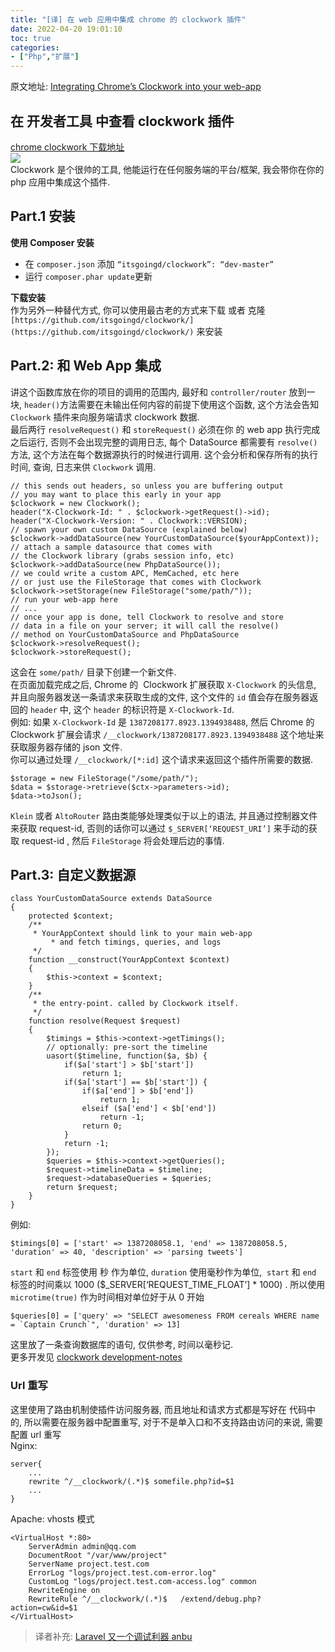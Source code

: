 ```yaml
---
title: "[译] 在 web 应用中集成 chrome 的 clockwork 插件"
date: 2022-04-20 19:01:10
toc: true
categories:
- ["Php","扩展"]
---
```


原文地址: [Integrating Chrome’s Clockwork into your web-app](http://hotcashew.com/2013/12/integrating-chromes-clockwork-custom-web-app/)


## 在 开发者工具 中查看 clockwork 插件
[chrome clockwork 下载地址](https://chrome.google.com/webstore/detail/clockwork/dmggabnehkmmfmdffgajcflpdjlnoemp)<br />![](https://file.wulicode.com/note/2021/11-11/15-54-51705.png#)<br />Clockwork 是个很帅的工具, 他能运行在任何服务端的平台/框架, 我会带你在你的 php 应用中集成这个插件.

## Part.1 安装
**使用 Composer 安装**

- 在 `composer.json` 添加 `“itsgoingd/clockwork”: “dev-master”`
- 运行 `composer.phar update`更新

**下载安装**<br />作为另外一种替代方式, 你可以使用最古老的方式来下载 或者 克隆 `[https://github.com/itsgoingd/clockwork/](https://github.com/itsgoingd/clockwork/)` 来安装

## Part.2: 和 Web App 集成
讲这个函数库放在你的项目的调用的范围内, 最好和 `controller/router` 放到一块, `header()`方法需要在未输出任何内容的前提下使用这个函数, 这个方法会告知 `Clockwork` 插件来向服务端请求 clockwork 数据.<br />最后两行 `resolveRequest()` 和 `storeRequest()` 必须在你 的 web app 执行完成之后运行, 否则不会出现完整的调用日志, 每个 DataSource 都需要有 `resolve()` 方法, 这个方法在每个数据源执行的时候进行调用. 这个会分析和保存所有的执行时间, 查询, 日志来供 `Clockwork` 调用.
```
// this sends out headers, so unless you are buffering output
// you may want to place this early in your app
$clockwork = new Clockwork();
header("X-Clockwork-Id: " . $clockwork->getRequest()->id);
header("X-Clockwork-Version: " . Clockwork::VERSION);
// spawn your own custom DataSource (explained below)
$clockwork->addDataSource(new YourCustomDataSource($yourAppContext));
// attach a sample datasource that comes with
// the Clockwork library (grabs session info, etc)
$clockwork->addDataSource(new PhpDataSource());
// we could write a custom APC, MemCached, etc here
// or just use the FileStorage that comes with Clockwork
$clockwork->setStorage(new FileStorage("some/path/"));
// run your web-app here
// ...
// once your app is done, tell Clockwork to resolve and store
// data in a file on your server; it will call the resolve()
// method on YourCustomDataSource and PhpDataSource
$clockwork->resolveRequest();
$clockwork->storeRequest();
```
这会在 `some/path/` 目录下创建一个新文件.<br />在页面加载完成之后, Chrome 的  Clockwork 扩展获取 `X-Clockwork` 的头信息, 并且向服务器发送一条请求来获取生成的文件, 这个文件的 `id` 值会存在服务器返回的 `header` 中, 这个 `header` 的标识符是 `X-Clockwork-Id`.<br />例如: 如果 `X-Clockwork-Id` 是 `1387208177.8923.1394938488`, 然后 Chrome 的 Clockwork 扩展会请求 `/__clockwork/1387208177.8923.1394938488` 这个地址来获取服务器存储的 json 文件.<br />你可以通过处理 `/__clockwork/[*:id]` 这个请求来返回这个插件所需要的数据.
```
$storage = new FileStorage("/some/path/");
$data = $storage->retrieve($ctx->parameters->id);
$data->toJson();
```
`Klein` 或者 `AltoRouter` 路由类能够处理类似于以上的语法, 并且通过控制器文件来获取 request-id, 否则的话你可以通过 `$_SERVER[‘REQUEST_URI’]` 来手动的获取 request-id , 然后 `FileStorage` 将会处理后边的事情.

## Part.3: 自定义数据源
```
class YourCustomDataSource extends DataSource
{
	protected $context;
	/**
	 * YourAppContext should link to your main web-app
         * and fetch timings, queries, and logs
	 */
	function __construct(YourAppContext $context)
	{
		$this->context = $context;
	}
	/**
	 * the entry-point. called by Clockwork itself.
	 */
	function resolve(Request $request)
	{
		$timings = $this->context->getTimings();
		// optionally: pre-sort the timeline
		uasort($timeline, function($a, $b) {
			if($a['start'] > $b['start'])
				return 1;
			if($a['start'] == $b['start']) {
				if($a['end'] > $b['end'])
					return 1;
				elseif ($a['end'] < $b['end'])
					return -1;
				return 0;
			}
			return -1;
		});
		$queries = $this->context->getQueries();
		$request->timelineData = $timeline;
		$request->databaseQueries = $queries;
		return $request;
	}
}
```
例如:
```
$timings[0] = ['start' => 1387208058.1, 'end' => 1387208058.5, 'duration' => 40, 'description' => 'parsing tweets']
```
`start` 和 `end` 标签使用 秒 作为单位, `duration` 使用毫秒作为单位,  `start` 和 `end` 标签的时间乘以 1000 ($_SERVER[‘REQUEST_TIME_FLOAT’] * 1000) . 所以使用 `microtime(true)` 作为时间相对单位好于从 0 开始
```
$queries[0] = ['query' => "SELECT awesomeness FROM cereals WHERE name = `Captain Crunch`", 'duration' => 13]
```
这里放了一条查询数据库的语句, 仅供参考, 时间以毫秒记.<br />更多开发见 [clockwork development-notes](https://github.com/itsgoingd/clockwork/wiki/Development-notes)

### Url 重写
这里使用了路由机制使插件访问服务器, 而且地址和请求方式都是写好在 代码中的, 所以需要在服务器中配置重写, 对于不是单入口和不支持路由访问的来说, 需要配置 url 重写<br />Nginx:
```
server{
    ...
    rewrite ^/__clockwork/(.*)$ somefile.php?id=$1
    ...
}
```
Apache: vhosts 模式
```
<VirtualHost *:80>
    ServerAdmin admin@qq.com
    DocumentRoot "/var/www/project"
    ServerName project.test.com
    ErrorLog "logs/project.test.com-error.log"
    CustomLog "logs/project.test.com-access.log" common
    RewriteEngine on
    RewriteRule ^/__clockwork/(.*)$   /extend/debug.php?action=cw&id=$1
</VirtualHost>
```
> 译者补充: [Laravel 又一个调试利器 anbu](https://phphub.org/topics/66)


